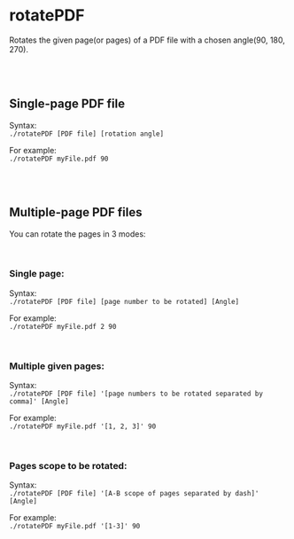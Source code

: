<h1>rotatePDF</h1>

<p>Rotates the given page(or pages) of a PDF file with a chosen angle(90, 180, 270).</p> <br><br>

<h2>Single-page PDF file</h2> 
<p>Syntax:<br> <code>./rotatePDF [PDF file] [rotation angle]</code>
<p>For example: <br>
<code>./rotatePDF myFile.pdf 90</code></p>

<br><br>

<h2>Multiple-page PDF files</h2>

<p>You can rotate the pages in 3 modes:</p><br>

  <h3>Single page:</h3>
  <p>Syntax:<br> <code>./rotatePDF [PDF file] [page number to be rotated] [Angle]</code></p>
  <p>For example: <br>
  <code>./rotatePDF myFile.pdf 2 90</code><br></p>
  <br>
  <h3>Multiple given pages:</h3>
  <p>Syntax:<br> <code>./rotatePDF [PDF file] '[page numbers to be rotated separated by comma]' [Angle]</code></p>
  <p>For example: <br>
  <code>./rotatePDF myFile.pdf '[1, 2, 3]' 90</code><br></p>
  <br>
  <h3>Pages scope to be rotated:</h3>
  <p>Syntax:<br> <code>./rotatePDF [PDF file] '[A-B scope of pages separated by dash]' [Angle]</code></p>
  <p>For example: <br>
  <code>./rotatePDF myFile.pdf '[1-3]' 90</code></p>

